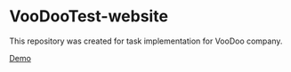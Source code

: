# VooDooTest-website
This repository was created for task implementation for VooDoo company.

[Demo](https://perfectacedia.github.io/VooDooTest-website/)
